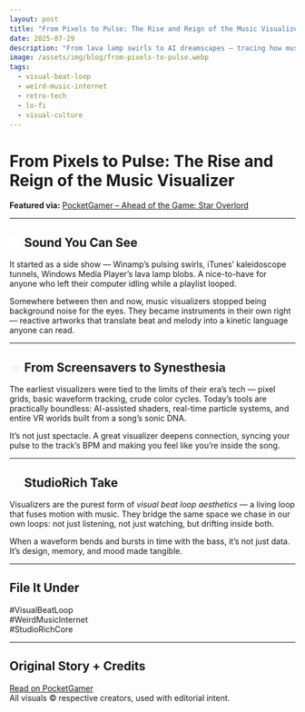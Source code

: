 ```yaml
---
layout: post
title: "From Pixels to Pulse: The Rise and Reign of the Music Visualizer"
date: 2025-07-29
description: "From lava lamp swirls to AI dreamscapes — tracing how music visualizers evolved from background novelty to an essential part of how we see sound."
image: /assets/img/blog/from-pixels-to-pulse.webp
tags:
  - visual-beat-loop
  - weird-music-internet
  - retro-tech
  - lo-fi
  - visual-culture
---
```


# From Pixels to Pulse: The Rise and Reign of the Music Visualizer

**Featured via:** [PocketGamer – Ahead of the Game: Star Overlord](https://www.pocketgamer.com/ahead-of-the-game/star-overlord/)

---

## <img src="/assets/icons/musicnote.svg" alt="Music Note icon" style="width: 1em; vertical-align: middle;" /> Sound You Can See

It started as a side show — Winamp’s pulsing swirls, iTunes’ kaleidoscope tunnels, Windows Media Player’s lava lamp blobs. A nice-to-have for anyone who left their computer idling while a playlist looped.

Somewhere between then and now, music visualizers stopped being background noise for the eyes. They became instruments in their own right — reactive artworks that translate beat and melody into a kinetic language anyone can read.

---

## <img src="/assets/icons/magic-eye.svg" alt="Magic Eye icon" style="width: 1em; vertical-align: middle;" /> From Screensavers to Synesthesia

The earliest visualizers were tied to the limits of their era’s tech — pixel grids, basic waveform tracking, crude color cycles. Today’s tools are practically boundless: AI-assisted shaders, real-time particle systems, and entire VR worlds built from a song’s sonic DNA.

It’s not just spectacle. A great visualizer deepens connection, syncing your pulse to the track’s BPM and making you feel like you’re inside the song.

---

## <img src="/assets/icons/dreamy-clouds.svg" alt="Dreamy Clouds icon" style="width: 1em; vertical-align: middle;" /> StudioRich Take

Visualizers are the purest form of _visual beat loop aesthetics_ — a living loop that fuses motion with music. They bridge the same space we chase in our own loops: not just listening, not just watching, but drifting inside both.

When a waveform bends and bursts in time with the bass, it’s not just data. It’s design, memory, and mood made tangible.

---

## File It Under

#VisualBeatLoop  
#WeirdMusicInternet  
#StudioRichCore

---

## Original Story + Credits

[Read on PocketGamer](https://www.pocketgamer.com/ahead-of-the-game/star-overlord/)  
All visuals © respective creators, used with editorial intent.
